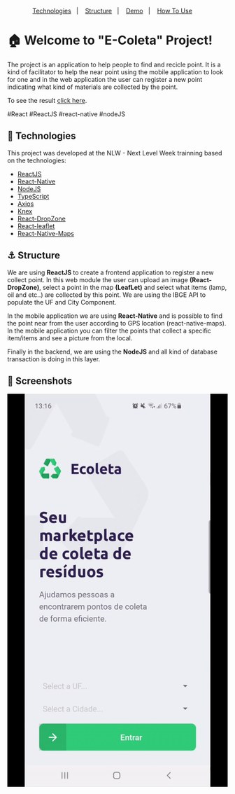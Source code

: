 <p align="center">  
  <a href="#rocket-technologies">Technologies</a>&nbsp;&nbsp;&nbsp;|&nbsp;&nbsp;&nbsp;  
  <a href="#anchor-structure">Structure</a>&nbsp;&nbsp;&nbsp;|&nbsp;&nbsp;&nbsp;  
  <a href="#movie_camera-screenshots">Demo</a>&nbsp;&nbsp;&nbsp;|&nbsp;&nbsp;&nbsp;
  <a href="#information_source-how-to-use">How To Use</a>&nbsp;&nbsp;&nbsp;&nbsp;&nbsp;&nbsp;
</p>

# :house: Welcome to "E-Coleta" Project!

The project is an application to help people to find and recicle point. It is a kind of facilitator to help the near point using the mobile application to look for one and in the web application the user can register a new point indicating what kind of materials are collected by the point.

To see the result [click here](https://google.com/).

#React #ReactJS #react-native #nodeJS

## :rocket: Technologies

This project was developed at the NLW - Next Level Week trainning based on the technologies:

- [ReactJS](https://reactjs.org/)
- [React-Native](https://reactnative.dev/)
- [NodeJS](https://nodejs.org/en/)
- [TypeScript](https://www.typescriptlang.org/)
- [Axios](https://www.npmjs.com/package/axios)
- [Knex](http://knexjs.org/)
- [React-DropZone](https://react-dropzone.js.org/)
- [React-leaflet](https://leafletjs.com/examples.html)
- [React-Native-Maps](https://www.npmjs.com/package/react-native-maps)

## :anchor: Structure

We are using **ReactJS** to create a frontend application to register a new collect point. In this web module the user can upload an image **(React-DropZone)**, select a point in the map **(LeafLet)** and select what items (lamp, oil and etc..) are collected by this point. We are using the IBGE API to populate the UF and City Component.

In the mobile application we are using **React-Native** and is possible to find the point near from the user according to GPS location (react-native-maps). In the mobile application you can filter the points that collect a specific item/items and see a picture from the local.

Finally in the backend, we are using the **NodeJS** and all kind of database transaction is doing in this layer.

## :movie_camera: Screenshots
  
![](demo.gif)
